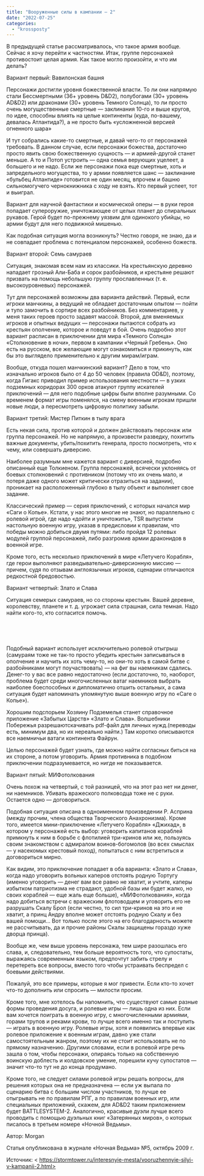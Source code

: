 ```yaml
---
title: "Вооруженные силы в кампании – 2"
date: "2022-07-25"
categories: 
  - "krossposty"
---
```


В предыдущей статье рассматривалось, что такое армия вообще. Сейчас я хочу перейти к частностям. Итак, группе персонажей противостоит целая армия. Как такое могло произойти, и что им делать?

Вариант первый: Вавилонская башня

Персонажи достигли уровня божественной власти. То ли они напрямую стали Бессмертными (36+ уровень D&D2), полубогами (30+ уровень AD&D2) или драконами (30+ уровень Темного Солнца), то ли просто очень могущественные смертные — заклинания 10-го и выше кругов, по идее, способны влиять на целые континенты (куда, по-вашему, девалась Атлантида?), а не просто быть «усложненной версией огненного шара»

И тут собрались какие-то смертные, и давай чего-то от персонажей требовать. В данном случае, если персонажи божества, достаточно просто явить свою божественную сущность — и армией-другой станет меньше. А то и Потоп устроить — одна семья верующих уцелеет, а большего и не надо. Если же персонажи пока еще смертные, хоть и запредельного могущества, то у армии появляется шанс — заклинание «бульбец Атлантиде» готовится не один месяц, впрочем и башню сильномогучего чернокнижника с ходу не взять. Кто первый успеет, тот и выиграл.

Вариант для научной фантастики и космической оперы — в руки героя попадает супероружие, уничтожающее от целых планет до спиральных рукавов. Герой будет по-прежнему уязвим для одинокого убийцы, но армии будут для него подвижной мишенью.

Как подобная ситуация могла возникнуть? Честно говоря, не знаю, да и не совпадает проблема с потенциалом персонажей, особенно божеств.

Вариант второй: Семь самураев

Ситуация, знакомая всем нам из классики. На крестьянскую деревню нападает грозный Али-Баба и сорок разбойников, и крестьяне решают призвать на помощь небольшую группу прославленных (т. е. высокоуровневых) персонажей.

Тут для персонажей возможны два варианта действий. Первый, если игроки манчкины, а ведущий не обладает достаточным опытом — пойти и тупо замочить в сортире всех разбойников. Без комментариев, у меня таких героев просто задавят массой. Второй, для вменяемых игроков и опытных ведущих — персонажи пытаются собрать из крестьян ополчение, которое и поведут в бой. Очень подробно этот вариант расписан в приключении для мира «Темного Солнца» «Столкновение в ночи», первом в кампании «Черный Гребень». Оно есть на русском, все желающие могут ознакомиться и прикинуть, как бы это выглядело применительно к другим мирам/играм.

Вообще, откуда пошел манчкинский вариант? Дело в том, что изначально игроков было от 4 до 50 человек (правила OD&D), поэтому, когда Гигакс приводил пример использования местности — в узких подземных коридорах 300 орков атакуют группу искателей приключений — для него подобные цифры были вполне разумными. Со временем формат игры поменялся, на смену военным игрокам пришли новые люди, а пересмотреть цифровую политику забыли.

Вариант третий: Мистер Питкин в тылу врага

Есть некая сила, против которой и должен действовать персонаж или группа персонажей. Но не напрямую, а произвести разведку, похитить важные документы, убить/похитить генерала, просто посмотреть, что к чему, или совершать диверсию.

Наиболее разумным мне кажется вариант с диверсией, подробно описанный еще Толкиеном. Группа персонажей, всячески уклоняясь от боевых столкновений с противником (потому что их очень мало, и потеря даже одного может критически отразиться на задании), проникает на расположенный глубоко в тылу объект и выполняет свое задание.

Классический пример — серия приключений, с которых начался мир «Саги о Копье». Кстати, у нас этого многие не знают, но параллельно с ролевой игрой, где надо «дойти и уничтожить», TSR выпустили настольную военную игру, указав в предисловии к правилам, что победы можно добиться двумя путями: либо пройдя 12 ролевых модулей группой персонажей, либо разгромив армии драконидов в военной игре.

Кроме того, есть несколько приключений в мире «Летучего Корабля», где герои выполняют разведывательно-диверсионную миссию — причем, судя по отзывам англоязычных игроков, сценарии отличаются редкостной бредовостью.

Вариант четвертый: Злато и Слава

Ситуация семерых самураев, но со стороны крестьян. Вашей деревне, королевству, планете и т. д. угрожает сила страшная, сила темная. Надо найти кого-то, кто согласится помочь.

 

 

Подобный вариант использует исключительно ролевой отыгрыш (самураям тоже не так-то просто убедить крестьян записываться в ополчение и научить их хоть чему-то, но они-то хоть в самой битве с разбойниками могут поучаствовать) — на фиг вы наемникам сдались. Денег-то у вас все равно недостаточно (если достаточно, то, наоборот, проблема будет среди многочисленных ватаг наемников выбрать наиболее боеспособных и дипломатично отшить остальных, а сама ситуация будет напоминать упомянутую выше военную игру по «Саге о Копье»).

Хорошим подспорьем Хозяину Подземелья станет справочное приложение «Забытых Царств» «Злато и Слава». Волшебники Побережья разрешаютскачивать pdf-файл для личных нужд.(переводы есть, минимум два, но их нереально найти.) Там коротко описываются все наемничьи ватаги континента Файрун.

Целью персонажей будет узнать, где можно найти согласных биться на их стороне, а потом уговорить. Армия противника в подобном приключении подразумевается, но нигде не показывается.

Вариант пятый: МИФотолкования

Очень похож на четвертый, с той разницей, что на этот раз нет ни денег, ни наемников. Убивать вражеского полководца тоже не с руки. Остается одно — договориться.

Подобная ситуация описана в одноименном произведении Р. Асприна (между прочим, члена общества Творческого Анахронизма). Кроме того, имеется мини-приключение «Летучего Корабля» «Джихад», в котором у персонажей есть выбор: уговорить капитанов кораблей примкнуть к ним в борьбе с флотилией три-кринов или же, пользуясь своим знакомством с адмиралом воинов-богомолов (во всех смыслах — у насекомых крестовый поход), попытаться с ним встретиться и договориться мирно.

Как видим, это приключение попадает в оба варианта: «Злато и Слава», когда надо уговорить вольных каперов отстоять родную Тортугу (именно уговорить — денег вам все равно не хватит, и учтите, каперы избытком патриотизма не страдают, удобной базы им будет жалко, но своих кораблей — еще жаль еще больше), «МИФотолкования», когда надо добиться встречи с вражеским флотоводцем и уговорить его не разрушать Скалу Брол (если честно, то сил три-кринов на это и не хватит, а принц Андру вполне может отстоять родную Скалу и без вашей помощи… Вот только после этого на его благодарность можете не рассчитывать, да и прочие районы Скалы защищены гораздо хуже дворца принца).

Вообще же, чем выше уровень персонажа, тем шире разошлась его слава, и, следовательно, тем больше вероятность того, что супостаты, выражаясь современным языком, предпочтут забить стрелу и перетереть все вопросы, вместо того чтобы устраивать беспредел с боевыми действиями.

Пожалуй, это все примеры, которые я мог привести. Если кто-то хочет что-то дополнить или спросить — милости просим.

Кроме того, мне хотелось бы напомнить, что существуют самые разные формы проведения досуга, и ролевые игры — лишь одна из них. Если вам хочется поиграть в военную игру, с многочисленными армиями, горами трупов и реками крови, то лучше всего именно так и поступить — играть в военную игру. Ролевые игры, хотя и появились впервые как ролевое приложение к военным играм, давно уже стали самостоятельным жанром, поэтому их не стоит использовать не по прямому назначению. Другими словами, если в ролевой игре речь зашла о том, чтобы персонажи, опираясь только на собственную воинскую доблесть и колдовское умение, порешили кучу супостатов — значит что-то тут не до конца продумано.

Кроме того, не следует силами ролевой игры решать вопросы, для решения которых она не предназначена — если уж выпала по сценарию битва с большим числом участников, то лучше ее отыгрывать не по правилам РПГ, а по правилам военных игр, или специальных приложений, скажем, для AD&D2 таким приложением будет BATTLESYSTEM-2. Аналогично, красивые дуэли лучше всего проводить с помощью дуэльных книг «Затерянных миров», о которых писалось в третьем номере «Ночной Ведьмы».

Автор: Morgan

Статья опубликована в журнале «Ночная Ведьма» №5, октябрь 2009 г.

Источник: < https://stormtower.ru/interesnyie-mesta/vooruzhennyie-silyi-v-kampanii-2.html>
